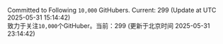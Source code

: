 Committed to Following `10,000` GitHubers. Current: <!-- FOLLOWING_COUNT -->299<!-- FOLLOWING_COUNT --> (Update at UTC <!-- LAST_UPDATED -->2025-05-31 15:14:42<!-- LAST_UPDATED -->)<br>
致力于关注`10,000`个GitHuber。当前：<!-- FOLLOWING_COUNT -->299<!-- FOLLOWING_COUNT --> (更新于北京时间 <!-- LAST_UPDATED_CST -->2025-05-31 23:14:42<!-- LAST_UPDATED_CST -->)
